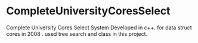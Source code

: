 CompleteUniversityCoresSelect
=============================

Complete University Cores Select System Developed in  c++.
for data struct cores in 2008 .
used tree search and class in this project. 
